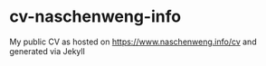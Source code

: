 # cv-naschenweng-info
My public CV as hosted on https://www.naschenweng.info/cv and generated via Jekyll

